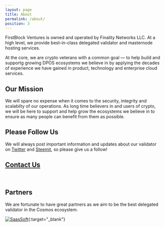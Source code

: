 ```yaml
---
layout: page
title: About
permalink: /about/
position: 3
---
```


FirstBlock Ventures is owned and operated by Finality Networks LLC. At a high level, we provide best-in-class delegated validator and masternode hosting services.

At the core, we are crypto veterans with a common goal &mdash; to help build and supportg growing DPOS ecosystems we believe in by applying the decades of experience we have gained in product, technology and enterprise cloud services.

## Our Mission
We will spare no expense when it comes to the security, integrity and scalabilty of our operations. As long time believers in and users of crypto, we will be here to support and help grow the ecosystems we believe in to ensure as many people can benefit from them as possible.

## Please Follow Us
We will always post important information and updates about our validator on [Twitter](https://twitter.com/FirstBlockV) and [Steemit](https://steemit.com/@firstblock), so please give us a follow!

## [Contact Us](http://firstblock.io/contact/)
<br/>


## Partners
We are fortunate to have great partners as we aim to be the best delegated validator in the Cosmos ecosystem.

[![SaasSoft](https://puu.sh/APWbu/ff5b08920b.png)](https://saassoft.com){:target="_blank"}
